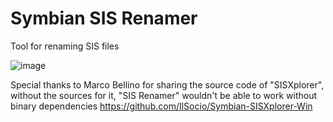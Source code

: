 # Symbian SIS Renamer
 Tool for renaming SIS files

![image](https://user-images.githubusercontent.com/49725539/143486323-e5f4e9df-9fb3-4335-853e-404181166973.png)

Special thanks to Marco Bellino for sharing the source code of "SISXplorer", without the sources for it, "SIS Renamer" wouldn't be able to work without binary dependencies
https://github.com/IlSocio/Symbian-SISXplorer-Win
